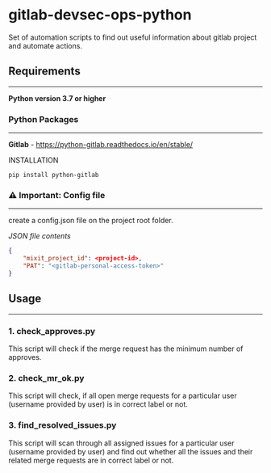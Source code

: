 # gitlab-devsec-ops-python
Set of automation scripts to find out useful information about gitlab project and automate actions.

## Requirements
___
**Python version 3.7 or higher**

### Python Packages
___
**Gitlab** - https://python-gitlab.readthedocs.io/en/stable/

INSTALLATION
```
pip install python-gitlab
```

### ⚠ Important: Config file
___
create a config.json file on the project root folder.

_JSON file contents_
```json
{
    "mixit_project_id": <project-id>,
    "PAT": "<gitlab-personal-access-token>"
}
```

## Usage
___
### 1. check_approves.py
This script will check if the merge request has the minimum number of approves.

### 2. check_mr_ok.py
This script will check, if all open merge requests for a particular user (username provided by user) is in correct label or not.

### 3. find_resolved_issues.py
This script will scan through all assigned issues for a particular user (username provided by user) and find out 
whether all the issues and their related merge requests are in correct label or not.
